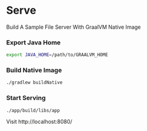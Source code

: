 # Serve

Build A Sample File Server With GraalVM Native Image

### Export Java Home

```sh
export JAVA_HOME=/path/to/GRAALVM_HOME
```

### Build Native Image

```sh
./gradlew buildNative
```

### Start Serving

```sh
./app/build/libs/app
```

Visit http://localhost:8080/
